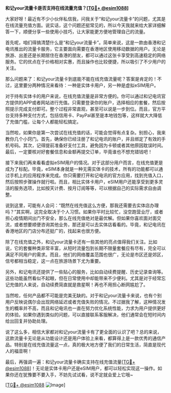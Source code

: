 **和记your流量卡是否支持在线流量充值？[[TG💪+ @esim1088](https://t.me/s/esim1088)]**

大家好呀！最近有不少小伙伴私信我，问我关于“和记your流量卡”的问题，尤其是在线流量充值方面。说实话，这个问题还挺常见的，所以今天我就来给大家详细解答一下，顺便分享一些使用小技巧，让大家能更方便地管理自己的流量。

首先呢，咱们得搞清楚什么是“和记your流量卡”。简单来说，这是一款由香港和记电讯推出的流量卡服务，它主要面向需要在香港地区使用移动数据的用户。无论是旅游、出差还是长期居住在香港的朋友，都可以通过这张卡享受到高速稳定的网络服务。它的优点在于价格相对实惠，而且操作也比较便捷，所以吸引了不少用户的关注。

那么问题来了：和记your流量卡到底能不能在线充值流量呢？答案是肯定的！不过，这里要分两种情况来看待：一种是实体卡用户，另一种是虚拟eSIM用户。

对于持有实体卡的用户来说，在线充值流量是非常方便的。你可以通过和记电讯官方提供的APP或者网站进行充值。只需要登录你的账户，选择相应的套餐，然后按照提示完成支付即可。整个过程非常直观，甚至可以说是一步到位。而且，官方平台支持多种支付方式，包括信用卡、PayPal甚至是本地钱包等，这样就大大降低了充值门槛，让每个人都能轻松搞定。

当然啦，如果你是第一次尝试在线充值的话，可能会觉得有点复杂。别担心，我来教你几个小窍门。首先，确保你已经注册了和记电讯的账户，并且绑定了有效的手机号码。其次，记得提前准备好支付工具，避免因为卡顿或者其他原因耽误时间。最后，一定要核对好套餐信息和金额再提交订单，毕竟谁也不想充错钱吧！

接下来我们再来看看虚拟eSIM用户的情况。对于这部分用户而言，在线充值更是成为了标配。毕竟，eSIM本身就是一种无需实体卡的技术，所有的功能都可以通过手机上的应用程序来完成。你只需要打开和记电讯的官方应用，找到充值入口，然后按照步骤操作就行啦。而且，相比实体卡用户，eSIM用户还能享受到更多灵活的服务选项，比如按天计费、按月订阅等等，可以根据自己的实际需求自由调整。

说到这里，可能有人会问：“既然在线充值这么方便，那我还需要去实体店办理吗？”其实啊，这完全取决于个人习惯。如果你平时比较忙，没空跑营业厅，或者担心疫情期间出门不安全，那么在线充值绝对是最优解。但如果你喜欢面对面交流，或者想要顺便咨询其他业务，那还是可以去实体店看看的。毕竟，和记电讯在香港地区的门店分布还挺广的，找起来也很方便。

除了在线充值之外，和记your流量卡还有一些其他的亮点值得我们关注。比如说，它的套餐种类非常丰富，从短时流量包到长期不限量套餐应有尽有，完全可以满足不同用户的需求。而且，他们的网络覆盖范围也很广，无论是市区还是郊区，信号都相当稳定，这一点在旅游场景下尤为重要。

另外，和记电讯还提供了一些贴心的服务，比如自动续费提醒、历史记录查询等。这些功能虽然看似不起眼，但在日常使用中却能带来不少便利。尤其是对于经常忘记充值的人来说，自动续费简直就是救星啊！再也不用担心断网尴尬了。

当然啦，任何产品都不可能是完美无缺的。对于和记your流量卡来说，也有个别用户反映说偶尔会出现网络延迟或者充值失败的情况。不过据我了解，这种情况发生的概率并不高，而且和记电讯也一直在努力优化系统性能，力求为用户提供更好的体验。如果你遇到类似的问题，可以直接联系客服解决，他们通常会在短时间内给出回复并协助处理。

说了这么多，相信大家都对和记your流量卡有了更全面的认识了吧？总的来说，这款流量卡无论是从功能设计还是用户体验上来看，都算得上是一款优秀的通信产品。特别是在线充值流量这一点，真的极大地方便了我们的日常生活，简直是现代人的福音啊！

最后，再强调一遍：和记your流量卡确实支持在线充值流量[[TG💪+ @esim1088](https://t.me/s/esim1088)]！无论是实体卡用户还是eSIM用户，都可以轻松实现这一操作。如果你还在犹豫要不要入手，不妨先试试看，说不定就会爱上它哦~

[[TG💪+ @esim1088](https://t.me/s/esim1088) ![Image](https://i.postimg.cc/4NQfJmqS/Snipaste-2025-05-13-00-14-12.png)]